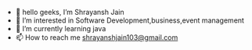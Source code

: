 - 👋 hello geeks, I’m Shrayansh Jain
- 👀 I’m interested in Software Development,business,event management
- 🌱 I’m currently learning java
- 📫 How to reach me shrayanshjain103@gmail.com

<!---
shrayanshjain103/shrayanshjain103 is a ✨ special ✨ repository because its `README.md` (this file) appears on your GitHub profile.
You can click the Preview link to take a look at your changes.
--->
